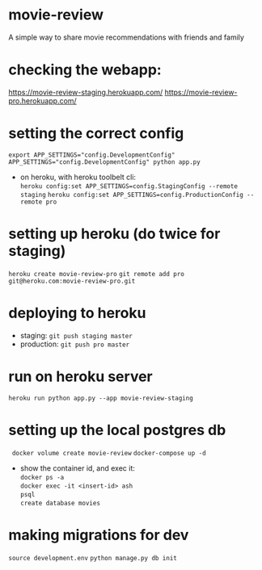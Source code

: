 # movie-review
A simple way to share movie recommendations with friends and family

# checking the webapp:
https://movie-review-staging.herokuapp.com/
https://movie-review-pro.herokuapp.com/

# setting the correct config
`export APP_SETTINGS="config.DevelopmentConfig"`
`APP_SETTINGS="config.DevelopmentConfig" python app.py`

- on heroku, with heroku toolbelt cli:  
`heroku config:set APP_SETTINGS=config.StagingConfig --remote staging`
`heroku config:set APP_SETTINGS=config.ProductionConfig --remote pro`

# setting up heroku (do twice for staging)
`heroku create movie-review-pro`
`git remote add pro git@heroku.com:movie-review-pro.git`

# deploying to heroku
- staging: `git push staging master`
- production: `git push pro master`

# run on heroku server
`heroku run python app.py --app movie-review-staging`

# setting up the local postgres db
` docker volume create movie-review`
`docker-compose up -d`
- show the container id, and exec it:  
`docker ps -a`  
`docker exec -it <insert-id> ash`  
`psql`  
`create database movies`

# making migrations for dev
`source development.env`
`python manage.py db init`
